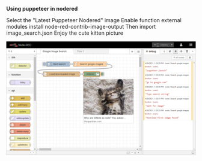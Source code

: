 **Using puppeteer in nodered**

Select the "Latest Puppeteer Nodered" image
Enable function external modules
install node-red-contrib-image-output
Then import image_search.json
Enjoy the cute kitten picture

![puppeteer](puppeteer.png)